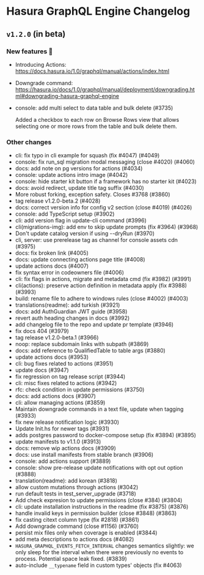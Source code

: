 # Hasura GraphQL Engine Changelog

## `v1.2.0` (in beta)

### New features :tada:

- Introducing Actions: https://docs.hasura.io/1.0/graphql/manual/actions/index.html
- Downgrade command: https://hasura.io/docs/1.0/graphql/manual/deployment/downgrading.html#downgrading-hasura-graphql-engine
- console: add multi select to data table and bulk delete (#3735)

  Added a checkbox to each row on Browse Rows view that allows selecting one or more rows from the table and bulk delete them.

### Other changes

- cli: fix typo in cli example for squash (fix #4047) (#4049)
- console: fix run_sql migration modal messaging (close #4020) (#4060)
- docs: add note on pg versions for actions (#4034)
- console: update actions intro image (#4042)
- console: hide starter kit button if a framework has no starter kit (#4023)
- docs: avoid redirect, update title tag suffix (#4030)
- More robust forking, exception safety. Closes #3768 (#3860)
- tag release v1.2.0-beta.2 (#4028)
- docs: correct version info for config v2 section (close #4019) (#4026)
- console: add TypeScript setup (#3902)
- cli: add version flag in update-cli command (#3996)
- cli(migrations-img): add env to skip update prompts (fix #3964) (#3968)
- Don't update catalog version if using --dryRun (#3970)
- cli, server: use prerelease tag as channel for console assets cdn (#3975)
- docs: fix broken link (#4005)
- docs: update connecting actions page title (#4008)
- update actions docs (#4007)
- fix syntax error in codeowners file (#4006)
- cli: fix flags in actions, migrate and metadata cmd (fix #3982) (#3991)
- cli(actions): preserve action definition in metadata apply (fix #3988) (#3993)
- build: rename file to adhere to windows rules (close #4002) (#4003)
- translations(readme): add turkish (#3921)
- docs: add AuthGuardian JWT guide (#3958)
- revert auth heading changes in docs (#3992)
- add changelog file to the repo and update pr template (#3946)
- fix docs 404 (#3979)
- tag release v1.2.0-beta.1 (#3966)
- noop: replace subdomain links with subpath (#3869)
- docs: add reference to QualifiedTable to table args (#3880)
- update actions docs (#3953)
- cli: bug fixes related to actions (#3951)
- update docs (#3947)
- fix regression on tag release script (#3944)
- cli: misc fixes related to actions (#3942)
- rfc: check condition in update permissions (#3750)
- docs: add actions docs (#3907)
- cli: allow managing actions (#3859)
- Maintain downgrade commands in a text file, update when tagging (#3933)
- fix new release notification logic (#3930)
- Update Init.hs for newer tags (#3931)
- adds postgres password to docker-compose setup (fix #3894) (#3895)
- update manifests to v1.1.0 (#3913)
- docs: remove wip actions docs (#3909)
- docs: use install manifests from stable branch (#3906)
- console: add actions support (#3889)
- console: show pre-release update notifications with opt out option (#3888)
- translation(readme): add korean (#3818)
- allow custom mutations through actions (#3042)
- run default tests in test_server_upgrade (#3718)
- Add check expresion to update permissions (close #384) (#3804)
- cli: update installation instructions in the readme (fix #3875) (#3876)
- handle invalid keys in permission builder (close #3848) (#3863)
- fix casting citext column type (fix #2818) (#3861)
- Add downgrade command (close #1156) (#3760)
- persist mix files only when coverage is enabled (#3844)
- add meta descriptions to actions docs (#4082)
- `HASURA_GRAPHQL_EVENTS_FETCH_INTERVAL` changes semantics slightly: we only sleep for the interval
  when there were previously no events to process. Potential space leak fixed. (#3839)
- auto-include `__typename` field in custom types' objects (fix #4063)
